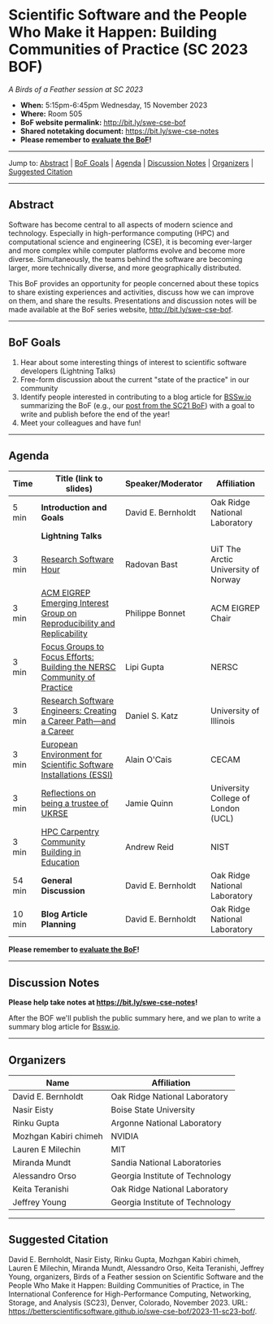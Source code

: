 # Scientific Software and the People Who Make it Happen: Building Communities of Practice (SC 2023 BOF)

<!-- Before the event -->
*A Birds of a Feather session at SC 2023*

* **When:** 5:15pm-6:45pm Wednesday, 15 November 2023
* **Where:** Room 505
* **BoF website permalink:** <http://bit.ly/swe-cse-bof>
* **Shared notetaking document:** <https://bit.ly/swe-cse-notes>
* **Please remember to [evaluate the BoF](https://submissions.supercomputing.org/?page=SessionEval&new_year=sc23&id=sess375&eval_stype=stype457)!**
<!-- end of before event section -->

<!-- After the event
*A Birds of a Feather session at SC 2023, on Wednesday, 15 November 2023*
     end of after event section -->

---

Jump to: [Abstract](#abstract) \| [BoF Goals](#bof-goals) \| [Agenda](#agenda) \| [Discussion Notes](#discussion-notes) \| [Organizers](#organizers) \|  [Suggested Citation](#suggested-citation)

---

## Abstract

Software has become central to all aspects of modern science and technology. Especially in high-performance computing (HPC) and computational science and engineering (CSE), it is becoming ever-larger and more complex while computer platforms evolve and become more diverse. Simultaneously, the teams behind the software are becoming larger, more technically diverse, and more geographically distributed.

This BoF provides an opportunity for people concerned about these topics to share existing experiences and activities, discuss how we can improve on them, and share the results. Presentations and discussion notes will be made available at the BoF series website, <http://bit.ly/swe-cse-bof>.

---

## BoF Goals

1. Hear about some interesting things of interest to scientific software developers (Lightning Talks)
2. Free-form discussion about the current "state of the practice" in our community
3. Identify people interested in contributing to a blog article for [BSSw.io](https://bssw.io) summarizing the BoF (e.g., our [post from the SC21 BoF](https://bssw.io/blog_posts/reflecting-on-our-community-the-sc21-bof-on-software-engineering-and-reuse-in-modeling-simulation-and-data-analytics-for-science-and-engineering)) with a goal to write and publish before the end of the year!
4. Meet your colleagues and have fun!

---

## Agenda

<!-- before agenda is finalized

*to be announced*

  end of before agenda section -->

<!-- after agenda is finalized -->

| Time | Title (link to slides) | Speaker/Moderator | Affiliation
| -----|------------------------|-------------------|------------
| 5 min | **Introduction and Goals** | David E. Bernholdt | Oak Ridge National Laboratory
| | **Lightning Talks** | | 
| 3 min | [Research Software Hour](01-bast-researchsoftwarehour.pdf) | Radovan Bast | UiT The Arctic University of Norway
| 3 min | [ACM EIGREP Emerging Interest Group on Reproducibility and Replicability](02-bonnet-acmeigrep.pdf) | Philippe Bonnet | ACM EIGREP Chair
| 3 min | [Focus Groups to Focus Efforts: Building the NERSC Community of Practice](03-gupta-nersccop.pdf) | Lipi Gupta | NERSC
| 3 min | [Research Software Engineers: Creating a Career Path—and a Career](04-katz-rsecareerguide.pdf) | Daniel S. Katz | University of Illinois
| 3 min | [European Environment for Scientific Software Installations (ESSI)](05-ocais-essi.pdf) | Alain O'Cais | CECAM
| 3 min | [Reflections on being a trustee of UKRSE](06-quinlan-ukrse.pdf) | Jamie Quinn | University College of London (UCL)
| 3 min | [HPC Carpentry Community Building in Education](07-reid-hpccarpentry.pdf) | Andrew Reid | NIST
| 54 min | **General Discussion** | David E. Bernholdt | Oak Ridge National Laboratory
| 10 min | **Blog Article Planning** | David E. Bernholdt | Oak Ridge National Laboratory

<!--  end of after agenda is finalized section -->

<!-- During event -->

**Please remember to [evaluate the BoF](https://submissions.supercomputing.org/?page=SessionEval&new_year=sc23&id=sess375&eval_stype=stype457)!**

<!-- end of during the event -->

---


## Discussion Notes

<!-- Before the event
A link to a Google Doc for collaborative notetaking will be shared during the BoF.

  end of before event section -->

<!-- during the event -->

**Please help take notes at <https://bit.ly/swe-cse-notes>!**

After the BOF we'll publish the public summary here, and we plan to write a summary blog article for [Bssw.io](https://bssw.io/blog_posts).

<!-- end of during the event -->

<!-- After the event
## Discussion Notes

Unfortunately, we were not able to capture notes from this session.
    end of after the event section -->

---

## Organizers

Name | Affiliation
-----|------------
David E. Bernholdt | Oak Ridge National Laboratory
Nasir Eisty | Boise State University
Rinku Gupta | Argonne National Laboratory
Mozhgan Kabiri chimeh | NVIDIA
Lauren E Milechin | MIT
Miranda Mundt | Sandia National Laboratories
Alessandro Orso | Georgia Institute of Technology
Keita Teranishi | Oak Ridge National Laboratory
Jeffrey Young | Georgia Institute of Technology

---

## Suggested Citation

David E. Bernholdt,
Nasir Eisty,
Rinku Gupta,
Mozhgan Kabiri chimeh,
Lauren E Milechin,
Miranda Mundt,
Alessandro Orso,
Keita Teranishi,
Jeffrey Young,
organizers, Birds of a Feather session on
Scientific Software and the People Who Make it Happen: Building Communities of Practice, 
in The International Conference for High-Performance Computing, Networking, Storage, and Analysis (SC23), Denver, Colorado, November 2023. 
URL: <https://betterscientificsoftware.github.io/swe-cse-bof/2023-11-sc23-bof/>.